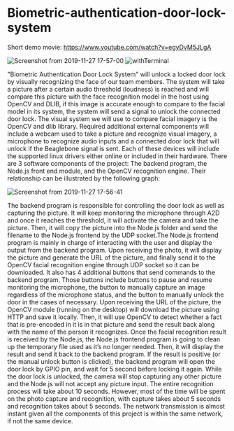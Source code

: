 # Biometric-authentication-door-lock-system

Short demo movie: https://www.youtube.com/watch?v=egyDvM5JLgA

![Screenshot from 2019-11-27 17-57-00](https://user-images.githubusercontent.com/50088458/69770860-757d9e00-113f-11ea-9158-cacbc7d36bf3.png )
![withTerminal](https://user-images.githubusercontent.com/50088458/69770893-90e8a900-113f-11ea-9191-c38f84607a81.png)

"Biometric Authentication Door Lock System" will unlock a locked
door lock by visually recognizing the face of our team members. The system
will take a picture after a certain audio threshold (loudness) is reached and
will compare this picture with the face recognition model in the host using
OpenCV and DLIB, if this image is accurate enough to compare to the facial
model in its system, the system will send a signal to unlock the connected
door lock.
The visual system we will use to compare facial imagery is the OpenCV and
dlib library. Required additional external components will include a webcam
used to take a picture and recognize visual imagery, a microphone to
recognize audio inputs and a connected door lock that will unlock if the
Beaglebone signal is sent. Each of these devices will include the supported
linux drivers either online or included in their hardware.
There are 3 software components of the project: The backend program, the
Node.js front end module, and the OpenCV recognition engine. Their
relationship can be illustrated by the following graph:

![Screenshot from 2019-11-27 17-56-41](https://user-images.githubusercontent.com/50088458/69770906-9c3bd480-113f-11ea-83a7-1d257623e94c.png)



The backend program is responsible for controlling the door lock as well as
capturing the picture. It will keep monitoring the microphone through A2D and
once it reaches the threshold, it will activate the camera and take the picture.
Then, it will copy the picture into the Node.js folder and send the filename to
the Node.js frontend by the UDP socket.The Node.js frontend program is mainly in charge of interacting with the user
and display the output from the backend program. Upon receiving the photo, it
will display the picture and generate the URL of the picture, and finally send it
to the OpenCV facial recognition engine through UDP socket so it can be
downloaded. It also has 4 additional buttons that send commands to the
backend program. Those buttons include buttons to pause and resume
monitoring the microphone, the button to manually capture an image
regardless of the microphone status, and the button to manually unlock the
door in the cases of necessary.
Upon receiving the URL of the picture, the OpenCV module (running on the
desktop) will download the picture using HTTP and save it locally. Then, it will
use OpenCV to detect whether a fact that is pre-encoded in it is in that picture
and send the result back along with the name of the person it recognizes.
Once the facial recognition result is received by the Node.js, the Node.js
frontend program is going to clean up the temporary file used as it’s no longer
needed. Then, it will display the result and send it back to the backend
program. If the result is positive (or the manual unlock button is clicked), the
backend program will open the door lock by GPIO pin, and wait for 5 second
before locking it again. While the door lock is unlocked, the camera will stop
capturing any other picture and the Node.js will not accept any picture input.
The entire recognition process will take about 10 seconds. However, most of
the time will be spent on the photo capture and recognition, with capture takes
about 5 seconds and recognition takes about 5 seconds. The network
transmission is almost instant given all the components of this project is within
the same network, if not the same device.
